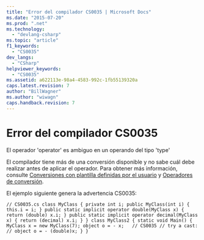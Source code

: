 ```yaml
---
title: "Error del compilador CS0035 | Microsoft Docs"
ms.date: "2015-07-20"
ms.prod: ".net"
ms.technology: 
  - "devlang-csharp"
ms.topic: "article"
f1_keywords: 
  - "CS0035"
dev_langs: 
  - "CSharp"
helpviewer_keywords: 
  - "CS0035"
ms.assetid: a622113e-98a4-4583-992c-1fb55139320a
caps.latest.revision: 7
author: "BillWagner"
ms.author: "wiwagn"
caps.handback.revision: 7
---
```

# Error del compilador CS0035
El operador 'operator' es ambiguo en un operando del tipo 'type'  
  
 El compilador tiene más de una conversión disponible y no sabe cuál debe realizar antes de aplicar el operador. Para obtener más información, consulte [Conversiones con plantilla definidas por el usuario](/visual-cpp/misc/templated-user-defined-conversions) y [Operadores de conversión](../../csharp/programming-guide/statements-expressions-operators/conversion-operators.md).  
  
 El ejemplo siguiente genera la advertencia CS0035:  
  
```  
// CS0035.cs class MyClass { private int i; public MyClass(int i) { this.i = i; } public static implicit operator double(MyClass x) { return (double) x.i; } public static implicit operator decimal(MyClass x) { return (decimal) x.i; } } class MyClass2 { static void Main() { MyClass x = new MyClass(7); object o = - x;   // CS0035 // try a cast: // object o = - (double)x; } }  
  
```